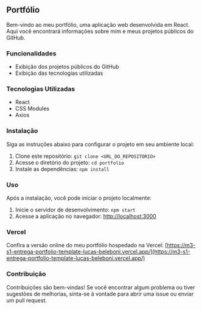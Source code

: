 ## Portfólio

Bem-vindo ao meu portfólio, uma aplicação web desenvolvida em React. Aqui você encontrará informações sobre mim e meus projetos públicos do GitHub.

### Funcionalidades

- Exibição dos projetos públicos do GitHub
- Exibição das tecnologias utilizadas

### Tecnologias Utilizadas

- React
- CSS Modules
- Axios

### Instalação

Siga as instruções abaixo para configurar o projeto em seu ambiente local:

1. Clone este repositório: `git clone <URL_DO_REPOSITORIO>`
2. Acesse o diretório do projeto: `cd portfolio`
3. Instale as dependências: `npm install`

### Uso

Após a instalação, você pode iniciar o projeto localmente:

1. Inicie o servidor de desenvolvimento: `npm start`
2. Acesse a aplicação no navegador: [http://localhost:3000](http://localhost:3000)

### Vercel

Confira a versão online do meu portfólio hospedado na Vercel: [https://m3-s1-entrega-portfolio-template-lucas-beleboni.vercel.app/](https://m3-s1-entrega-portfolio-template-lucas-beleboni.vercel.app/)

### Contribuição

Contribuições são bem-vindas! Se você encontrar algum problema ou tiver sugestões de melhorias, sinta-se à vontade para abrir uma issue ou enviar um pull request.
